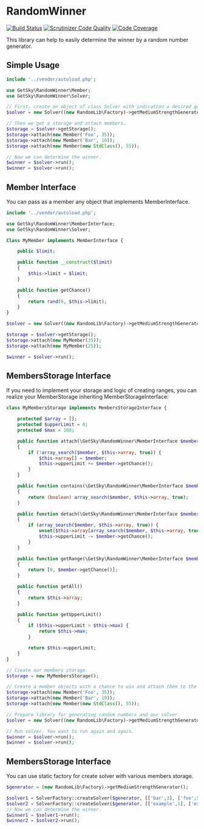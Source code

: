 # RandomWinner
[![Build Status](https://travis-ci.org/JimmDiGrizli/random-winner.svg)](https://travis-ci.org/JimmDiGrizli/random-winner)
[![Scrutinizer Code Quality](https://scrutinizer-ci.com/g/JimmDiGrizli/random-winner/badges/quality-score.png?b=develop)](https://scrutinizer-ci.com/g/JimmDiGrizli/random-winner/?branch=develop)
[![Code Coverage](https://scrutinizer-ci.com/g/JimmDiGrizli/random-winner/badges/coverage.png?b=develop)](https://scrutinizer-ci.com/g/JimmDiGrizli/random-winner/?branch=develop)

This library can help to easily determine the winner by a random number generator.

Simple Usage
------------
```php
include '../vendor/autoload.php';

use GetSky\RandomWinner\Member;
use GetSky\RandomWinner\Solver;

// First, create an object of class Solver with indication a desired generator.
$solver = new Solver((new RandomLib\Factory)->getMediumStrengthGenerator());

// Then we get a storage and attach members.
$storage = $solver->getStorage();
$storage->attach(new Member('Foo', 35));
$storage->attach(new Member('Bar', 10));
$storage->attach(new Member(new StdClass(), 55));

// Now we can determine the winner.
$winner = $solver->run();
$winner = $solver->run();
```

Member Interface
----------------

You can pass as a member any object that implements MemberInterface.

```php
include '../vendor/autoload.php';

use GetSky\RandomWinner\MemberInterface;
use GetSky\RandomWinner\Solver;

Class MyMember implements MemberInterface {

    public $limit;

    public function __construct($limit)
    {
        $this->limit = $limit;
    }

    public function getChance()
    {
        return rand(0, $this->limit);
    }
}

$solver = new Solver((new RandomLib\Factory)->getMediumStrengthGenerator());

$storage = $solver->getStorage();
$storage->attach(new MyMember(35));
$storage->attach(new MyMember(25));

$winner = $solver->run();
```

MembersStorage Interface
-----------------------

If you need to implement your storage and logic of creating ranges, you can realize your MemberStorage inheriting MemberStorageInterface:

```php
class MyMembersStorage implements MembersStorageInterface {

    protected $array = [];
    protected $upperLimit = 0;
    protected $max = 100;

    public function attach(\GetSky\RandomWinner\MemberInterface $member)
    {
        if (!array_search($member, $this->array, true)) {
            $this->array[] = $member;
            $this->upperLimit += $member->getChance();
        }
    }

    public function contains(\GetSky\RandomWinner\MemberInterface $member)
    {
        return (boolean) array_search($member, $this->array, true);
    }

    public function detach(\GetSky\RandomWinner\MemberInterface $member)
    {
        if (array_search($member, $this->array, true)) {
            unset($this->array[array_search($member, $this->array, true)]);
            $this->upperLimit -= $member->getChance();
        }
    }

    public function getRange(\GetSky\RandomWinner\MemberInterface $member)
    {
        return [0, $member->getChance()];
    }

    public function getAll()
    {
        return $this->array;
    }

    public function getUpperLimit()
    {
        if ($this->upperLimit > $this->max) {
            return $this->max;
        }

        return $this->upperLimit;
    }
}
```


```php
// Create our members storage.
$storage = new MyMembersStorage();

// Create a member objects with a chance to win and attach them to the storage.
$storage->attach(new Member('Foo', 35));
$storage->attach(new Member('Bar', 10));
$storage->attach(new Member(new StdClass(), 55));

// Prepare library for generating random numbers and our solver.
$solver = new Solver((new RandomLib\Factory)->getMediumStrengthGenerator(), $storage);

// Run solver. You want to run again and again.
$winner = $solver->run();
$winner = $solver->run();
```

MembersStorage Interface
-----------------------

You can use static factory for create solver with various members storage.

```php
$generator = (new RandomLib\Factory)->getMediumStrengthGenerator();

$solver1 = SolverFactory::createSolver($generator, [['bar',3], ['foo',5]]);
$solver2 = SolverFactory::createSolver($generator, [['example',1], ['example2',5], ['example3',2]]);
// Now we can determine the winner.
$winner1 = $solver1->run();
$winner2 = $solver2->run();
```
```

